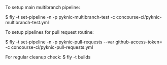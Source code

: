 
To setup main multibranch pipeline:

$ fly -t <name> set-pipeline -n -p pyknic-multibranch-test -c concourse-ci/pyknic-multibranch-test.yml

To setup pipelines for pull request routine:

$ fly -t <name> set-pipeline -n -p pyknic-pull-requests --var github-access-token=<token> -c concourse-ci/pyknic-pull-requests.yml

For regular cleanup check:
$ fly -t <name> builds

